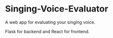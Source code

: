 # Singing-Voice-Evaluator

A web app for evaluating your singing voice.

Flask for backend and React for frontend.
